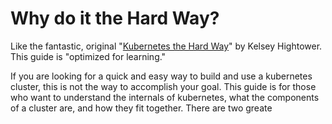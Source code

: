# Why do it the Hard Way?

Like the fantastic, original "[Kubernetes the Hard Way](https://github.com/kelseyhightower/kubernetes-the-hard-way)" by Kelsey Hightower. This guide is "optimized for learning."

If you are looking for a quick and easy way to build and use a kubernetes cluster, this is not the way to accomplish your goal. This guide is for those who want to understand the internals of kubernetes, what the components of a cluster are, and how they fit together. There are two greate

